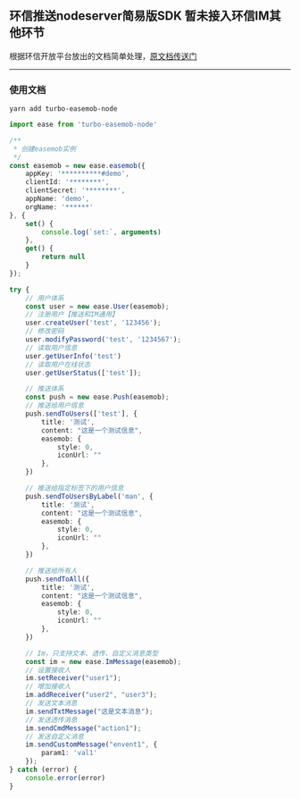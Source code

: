 <!--
 * @Author        : turbo 664120459@qq.com
 * @Date          : 2022-12-18 19:29:30
 * @LastEditors   : turbo 664120459@qq.com
 * @LastEditTime  : 2024-06-19 11:22:03
 * @FilePath      : /turbo-easemob-node/README.md
 * @Description   : 
 * 
 * Copyright (c) 2022 by turbo 664120459@qq.com, All Rights Reserved. 
-->
## 环信推送nodeserver简易版SDK 暂未接入环信IM其他环节
根据环信开放平台放出的文档简单处理，[原文档传送门](https://doc.easemob.com/document/server-side/account_system.html)


---
### 使用文档

```
yarn add turbo-easemob-node
```

``` Typescript
import ease from 'turbo-easemob-node'

/**
 * 创建easemob实例
 */
const easemob = new ease.easemob({
    appKey: '**********#demo',
    clientId: '********',
    clientSecret: '********',
    appName: 'demo',
    orgName: '******'
}, {
    set() {
        console.log(`set:`, arguments)
    },
    get() {
        return null
    }
});

try {
    // 用户体系
    const user = new ease.User(easemob);
    // 注册用户【推送和IM通用】
    user.createUser('test', '123456');
    // 修改密码
    user.modifyPassword('test', '1234567');
    // 读取用户信息
    user.getUserInfo('test')
    // 读取用户在线状态
    user.getUserStatus(['test']);

    // 推送体系
    const push = new ease.Push(easemob);
    // 推送给用户信息
    push.sendToUsers(['test'], {
        title: '测试',
        content: "这是一个测试信息",
        easemob: {
            style: 0,
            iconUrl: ""
        },
    })

    // 推送给指定标签下的用户信息
    push.sendToUsersByLabel('man', {
        title: '测试',
        content: "这是一个测试信息",
        easemob: {
            style: 0,
            iconUrl: ""
        },
    })

    // 推送给所有人
    push.sendToAll({
        title: '测试',
        content: "这是一个测试信息",
        easemob: {
            style: 0,
            iconUrl: ""
        },
    })

    // Im，只支持文本、透传、自定义消息类型
    const im = new ease.ImMessage(easemob);
    // 设置接收人
    im.setReceiver("user1");
    // 增加接收人
    im.addReceiver("user2", "user3");
    // 发送文本消息
    im.sendTxtMessage("这是文本消息");
    // 发送透传消息
    im.sendCmdMessage("action1");
    // 发送自定义消息
    im.sendCustomMessage("envent1", {
        param1: 'val1'
    });
} catch (error) {
    console.error(error)
}
```